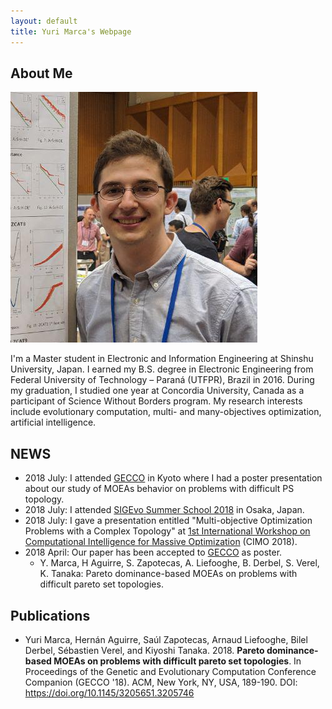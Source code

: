 ```yaml
---
layout: default
title: Yuri Marca's Webpage
---
```


## About Me

<img class="profile-picture" src="profile-pic.png">

I'm a Master student in Electronic and Information Engineering at Shinshu University, Japan. I earned my B.S. degree in Electronic Engineering from Federal University of Technology – Paraná (UTFPR), Brazil in 2016. During my graduation, I studied one year at Concordia University, Canada as a participant of Science Without Borders program. My research interests include evolutionary computation, multi- and many-objectives optimization, artificial intelligence.  

## NEWS

* 2018 July: I attended [GECCO](http://gecco-2018.sigevo.org/) in Kyoto where I had a poster presentation about our study of MOEAs behavior on problems with difficult PS topology.
* 2018 July: I attended [SIGEvo Summer School 2018](https://sigevo-summer-school-2018.github.io/) in Osaka, Japan.
* 2018 July: I gave a presentation entitled "Multi-objective Optimization Problems with a Complex Topology" at [1st International Workshop on Computational Intelligence for Massive Optimization](https://sites.google.com/view/cimo-workshop) (CIMO 2018).
* 2018 April: Our paper has been accepted to [GECCO](http://gecco-2018.sigevo.org/) as poster.
  * Y. Marca, H Aguirre, S. Zapotecas, A. Liefooghe, B. Derbel, S. Verel, K. Tanaka: Pareto dominance-based MOEAs on problems with difficult pareto set topologies.

## Publications

*  Yuri Marca, Hernán Aguirre, Saúl Zapotecas, Arnaud Liefooghe, Bilel Derbel, Sébastien Verel, and Kiyoshi Tanaka. 2018. **Pareto dominance-based MOEAs on problems with difficult pareto set topologies**. In Proceedings of the Genetic and Evolutionary Computation Conference Companion (GECCO '18). ACM, New York, NY, USA, 189-190. DOI: https://doi.org/10.1145/3205651.3205746
